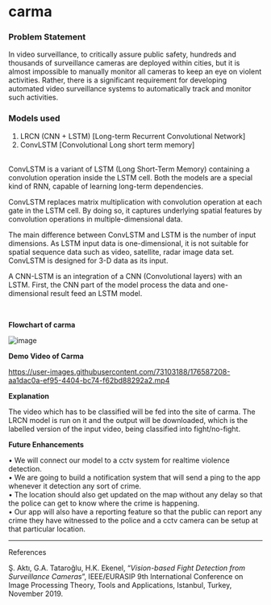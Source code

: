 # carma

### Problem Statement

In video surveillance, to critically assure public safety, hundreds and thousands of surveillance cameras are deployed within cities, but it is almost impossible to manually monitor all cameras to keep an eye on violent activities. Rather, there is a significant requirement for developing automated video surveillance systems to automatically track and monitor such activities.

### Models used
1. LRCN (CNN + LSTM) [Long-term Recurrent Convolutional Network]
2. ConvLSTM [Convolutional Long short term memory]

<br>
ConvLSTM is a variant of LSTM (Long Short-Term Memory) containing a convolution operation inside the LSTM cell. Both the models are a special kind of RNN, capable of learning long-term dependencies.

ConvLSTM replaces matrix multiplication with convolution operation at each gate in the LSTM cell. By doing so, it captures underlying spatial features by convolution operations in multiple-dimensional data.

The main difference between ConvLSTM and LSTM is the number of input dimensions. As LSTM input data is one-dimensional, it is not suitable for spatial sequence data such as video, satellite, radar image data set. ConvLSTM is designed for 3-D data as its input.

A CNN-LSTM is an integration of a CNN (Convolutional layers) with an LSTM. First, the CNN part of the model process the data and one-dimensional result feed an LSTM model. 


<br>

**Flowchart of carma**

![image](https://user-images.githubusercontent.com/73103188/176588336-741b4b77-134a-4f50-9797-5d3ad23ba17f.png)

 **Demo Video of Carma**

https://user-images.githubusercontent.com/73103188/176587208-aa1dac0a-ef95-4404-bc74-f62bd88292a2.mp4

 **Explanation**
 
 The video which has to be classified will be fed into the site of carma. The LRCN model is run on it and the output will be downloaded, which is the labelled version of the input video, being classified into fight/no-fight.
 
 **Future Enhancements**

• We will connect our model to a cctv system for realtime violence detection.\
• We are going to build a notification system that will send a ping to the app whenever it detection any sort of crime.\
• The location should also get updated on the map without any delay so that the police can get to know where the crime is happening.\
• Our app will also have a reporting feature so that the public can report any crime they have witnessed to the police and a cctv camera can be setup at that particular location.

---

References

Ş. Aktı, G.A. Tataroğlu, H.K. Ekenel, “*Vision-based Fight Detection from Surveillance Cameras*”, IEEE/EURASIP 9th International Conference on Image Processing Theory, Tools and Applications, Istanbul, Turkey, November 2019.

